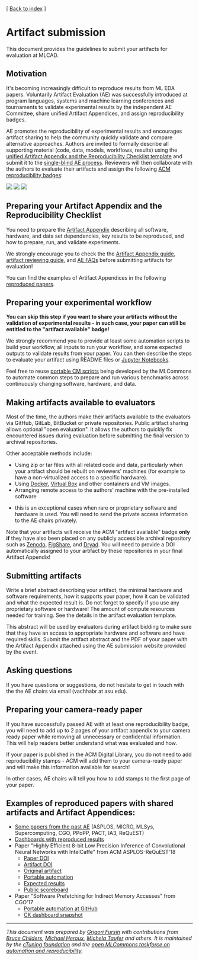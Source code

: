 [ [Back to index](https://cTuning.org/ae) ]

# Artifact submission

This document provides the guidelines to submit your artifacts for evaluation at MLCAD.


## Motivation

It's becoming increasingly difficult to reproduce results from ML EDA papers. 
Voluntarily Artifact Evaluation (AE) was successfully introduced
at program languages, systems and machine learning conferences and tournaments 
to validate experimental results by the independent AE Committee, share unified Artifact Appendices, 
and assign reproducibility badges.


AE promotes the reproducibility of experimental results 
and encourages artifact sharing to help the community quickly validate and compare alternative approaches.
Authors are invited to formally describe all supporting material (code, data, models, workflows, results) 
using the [unified Artifact Appendix and the Reproducibility Checklist template](checklist.md)
and submit it to the [single-blind AE process](reviewing.md).
Reviewers will then collaborate with the authors to evaluate their artifacts and assign the following
[ACM reproducibility badges](https://www.acm.org/publications/policies/artifact-review-and-badging-current):

 
![](https://www.acm.org/binaries/content/gallery/acm/publications/replication-badges/artifacts_available_dl.jpg)
![](https://www.acm.org/binaries/content/gallery/acm/publications/replication-badges/artifacts_evaluated_functional_dl.jpg)
![](https://www.acm.org/binaries/content/gallery/acm/publications/replication-badges/results_reproduced_dl.jpg)



## Preparing your Artifact Appendix and the Reproducibility Checklist


You need to prepare the [Artifact Appendix](https://github.com/mlcommons/ck/blob/master/docs/artifact-evaluation/template/ae.tex)
describing all software, hardware, and data set dependencies, key results to be reproduced, and how to prepare, run, and validate experiments.

We strongly encourage you to check the 
the [Artifact Appendix guide](checklist.md),
[artifact reviewing guide](reviewing.md),
and [AE FAQs](faq.md) before submitting artifacts for evaluation!

You can find the examples of Artifact Appendices 
in the following [reproduced papers](https://cknow.io/reproduced-papers).


## Preparing your experimental workflow

**You can skip this step if you want to share your artifacts without the validation of experimental results - 
 in such case, your paper can still be entitled to the "artifact available" badge!**

We strongly recommend you to provide at least some automation scripts to build your workflow, 
all inputs to run your workflow, and some expected outputs to validate results from your paper.
You can then describe the steps to evaluate your artifact 
using README files or [Jupyter Notebooks](https://jupyter.org "https://jupyter.org").

Feel free to reuse [portable CM scripts](https://github.com/mlcommons/ck/tree/master/cm-mlops/script) 
being developed by the MLCommons to automate common steps to prepare and run various benchmarks 
across continuously changing software, hardware, and data.


## Making artifacts available to evaluators

Most of the time, the authors make their artifacts available to the evaluators via GitHub,
GitLab, BitBucket or private repositories. Public artifact sharing allows
optional "open evaluation". It allows the authors to quickly fix encountered issues during evaluation
before submitting the final version to archival repositories.


Other acceptable methods include:
* Using zip or tar files with all related code and data, particularly when your artifact
 should be rebuilt on reviewers' machines (for example to have a non-virtualized access to a specific hardware).
* Using [Docker](https://www.docker.com "https://www.docker.com"), [Virtual Box](https://www.virtualbox.org "https://www.virtualbox.org") and other containers and VM images.
* Arranging remote access to the authors' machine with the pre-installed software 
 - this is an exceptional cases when rare or proprietary software and hardware is used.
 You will need to send the private access information to the AE chairs privately.


Note that your artifacts will receive the ACM "artifact available" badge
**only if** they have also been placed on any publicly accessible archival repository
such as [Zenodo](https://zenodo.org "https://zenodo.org"), [FigShare](https://figshare.com "https://figshare.com"),
and [Dryad](http://datadryad.org "http://datadryad.org"). 
You will need to provide a DOI automatically assigned to your artifact by these repositories 
in your final Artifact Appendix!



## Submitting artifacts
Write a brief abstract describing your artifact, the minimal hardware and software requirements, 
how it supports your paper, how it can be validated and what the expected result is. 
Do not forget to specify if you use any proprietary software or hardware! The amount of compute resources needed for training.  See the details in the artifact evaluation template. 

This abstract will be used by evaluators during artifact bidding to make sure that
they have an access to appropriate hardware and software and have required skills.
Submit the artifact abstract and the PDF of your paper with the Artifact Appendix attached 
using the AE submission website provided by the event.




## Asking questions

 If you have questions or suggestions, 
 do not hesitate to get in touch with the the AE chairs via email (vachhabr at asu.edu).

## Preparing your camera-ready paper

If you have successfully passed AE with at least one reproducibility badge, 
you will need to add up to 2 pages of your artifact appendix 
to your camera ready paper while removing all unnecessary or confidential information. 
This will help readers better understand what was evaluated and how.


If your paper is published in the ACM Digital Library,
you do not need to add reproducibility stamps - ACM will add them to your camera-ready paper
and will make this information available for search!

In other cases, AE chairs will tell you how to add stamps to the first page of your paper.



## Examples of reproduced papers with shared artifacts and Artifact Appendices:

* [Some papers from the past AE](https://cknow.io/?q=%22reproduced-papers%22) (ASPLOS, MICRO, MLSys, Supercomputing, CGO, PPoPP, PACT, IA3, ReQuEST)
* [Dashboards with reproduced results](https://cknow.io/?q=%22reproduced-results%22)
* Paper "Highly Efficient 8-bit Low Precision Inference of Convolutional Neural Networks with IntelCaffe" from ACM ASPLOS-ReQuEST'18  
  * [Paper DOI](https://doi.org/10.1145/3229762.3229763)
  * [Artifact DOI](https://doi.org/10.1145/3229769)
  * [Original artifact](https://github.com/intel/caffe/wiki/ReQuEST-Artifact-Installation-Guide)
  * [Portable automation](https://github.com/ctuning/ck-request-asplos18-caffe-intel)
  * [Expected results](https://github.com/ctuning/ck-request-asplos18-results-caffe-intel)
  * [Public scoreboard](https://cknow.io/result/pareto-efficient-ai-co-design-tournament-request-acm-asplos-2018)
* Paper "Software Prefetching for Indirect Memory Accesses" from CGO'17  
  * [Portable automation at GitHub](https://github.com/SamAinsworth/reproduce-cgo2017-paper)
  * [CK dashboard snapshot](https://github.com/SamAinsworth/reproduce-cgo2017-paper/files/618737/ck-aarch64-dashboard.pdf)


----

*This document was prepared by [Grigori Fursin](https://cKnowledge.org/gfursin "https://cKnowledge.org/gfursin")
 with contributions from [Bruce Childers](https://people.cs.pitt.edu/~childers "https://people.cs.pitt.edu/~childers"), 
 [Michael Heroux](https://www.sandia.gov/~maherou "https://www.sandia.gov/~maherou"), 
 [Michela Taufer](https://gcl.cis.udel.edu/personal/taufer/ "https://gcl.cis.udel.edu/personal/taufer/") and others.
 It is maintained by the [cTuning foundation](https://cTuning.org/ae) and the 
 [open MLCommons taskforce on automation and reproducibility](https://github.com/mlcommons/ck/blob/master/docs/mlperf-education-workgroup.md).*
